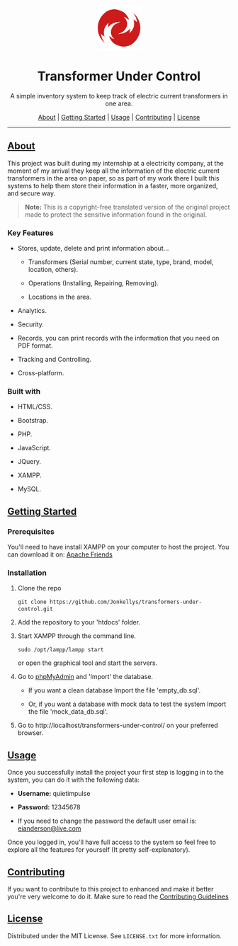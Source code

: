 <div align="center">
  <a href="https://github.com/Jonkellys/transformers-under-control">
    <img src="./assets/img/logo.png" alt="Logo" width="100" height="100" />
  </a>
</div>

<h1 align="center" underline="none">Transformer Under Control</h1>
<p align="center">A simple inventory system to keep track of electric current transformers in one area.</p>

<div align="center">
  <a href="#about">About</a>    |    
  <a href="#start">Getting Started</a>    |    
  <a href="#usage">Usage</a>    |    
  <a href="#contributing">Contributing</a>     |   
  <a href="#license">License</a>
</div>

---

## [About](#about)

This project was built during my internship at a electricity company, at the moment of my arrival they keep all the information of the electric current transformers in the area on paper, so as part of my work there I built this systems to help them store their information in a faster, more organized, and secure way.



> **Note:** This is a copyright-free translated version of the original project made to protect the sensitive information found in the original.



### Key Features

- Stores, update, delete and print information about...
  
  - Transformers (Serial number, current state, type, brand, model, location, others).
  
  - Operations (Installing, Repairing, Removing).
  
  - Locations in the area.

- Analytics.

- Security.

- Records, you can print records with the information that you need on PDF format.

- Tracking and Controlling.

- Cross-platform.



### Built with

- HTML/CSS.

- Bootstrap.

- PHP.

- JavaScript.

- JQuery.

- XAMPP.

- MySQL.



## [Getting Started](#start)

### Prerequisites

You'll need to have install XAMPP on your computer to host the project. You can download it on: [Apache Friends](apachefriends.org)

### 

### Installation

1. Clone the repo
   
   ```
   git clone https://github.com/Jonkellys/transformers-under-control.git
   ```

2. Add the repository to your 'htdocs' folder.

3. Start XAMPP through the command line.
   
   ```
   sudo /opt/lampp/lampp start
   ```
   
   or open the graphical tool and start the servers.

4. Go to [phpMyAdmin](http://localhost/phpmyadmin/index.php?route=/) and 'Import' the database.
   
   - If you want a clean database Import the file 'empty_db.sql'.
   
   - Or, if you want a database with mock data to test the system Import the file 'mock_data_db.sql'.

5. Go to http://localhost/transformers-under-control/ on your preferred browser.



## [Usage](#usage)

Once you successfully install the project your first step is logging in to the system, you can do it with the following data:

- **Username:**  quietimpulse

- **Password:**  12345678

- If you need to change the password the default user email is: eianderson@live.com



Once you logged in, you'll have full access to the system so feel free to explore all the features for yourself (It pretty self-explanatory).



## [Contributing](#contributing)

If you want to contribute to this project to enhanced and make it better you're very welcome to do it. Make sure to read the [Contributing Guidelines](https://github.com/Jonkellys/transformers-under-control/blob/master/CONTRIBUTING.md)



## [License](#license)

Distributed under the MIT License. See `LICENSE.txt` for more information.

